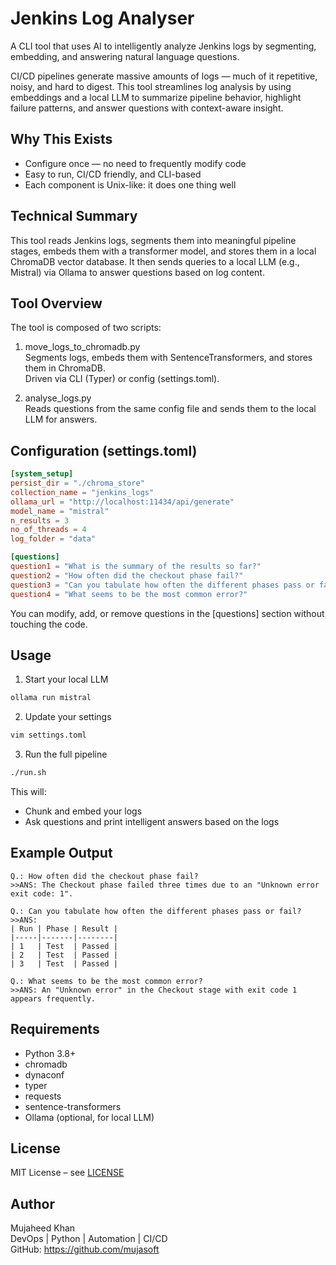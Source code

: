 
# Jenkins Log Analyser

A CLI tool that uses AI to intelligently analyze Jenkins logs by segmenting, embedding, and answering natural language questions.

CI/CD pipelines generate massive amounts of logs — much of it repetitive, noisy, and hard to digest. This tool streamlines log analysis by using embeddings and a local LLM to summarize pipeline behavior, highlight failure patterns, and answer questions with context-aware insight.

## Why This Exists

- Configure once — no need to frequently modify code
- Easy to run, CI/CD friendly, and CLI-based
- Each component is Unix-like: it does one thing well

## Technical Summary

This tool reads Jenkins logs, segments them into meaningful pipeline stages, embeds them with a transformer model, and stores them in a local ChromaDB vector database. It then sends queries to a local LLM (e.g., Mistral) via Ollama to answer questions based on log content.

## Tool Overview

The tool is composed of two scripts:

1. move_logs_to_chromadb.py  
   Segments logs, embeds them with SentenceTransformers, and stores them in ChromaDB.  
   Driven via CLI (Typer) or config (settings.toml).

2. analyse_logs.py  
   Reads questions from the same config file and sends them to the local LLM for answers.

## Configuration (settings.toml)

```toml
[system_setup]
persist_dir = "./chroma_store"
collection_name = "jenkins_logs"
ollama_url = "http://localhost:11434/api/generate"
model_name = "mistral"
n_results = 3
no_of_threads = 4
log_folder = "data"

[questions]
question1 = "What is the summary of the results so far?"
question2 = "How often did the checkout phase fail?"
question3 = "Can you tabulate how often the different phases pass or fail?"
question4 = "What seems to be the most common error?"
```

You can modify, add, or remove questions in the [questions] section without touching the code.

## Usage

1. Start your local LLM

```bash
ollama run mistral
```

2. Update your settings

```bash
vim settings.toml
```

3. Run the full pipeline

```bash
./run.sh
```

This will:
- Chunk and embed your logs
- Ask questions and print intelligent answers based on the logs

## Example Output

```text
Q.: How often did the checkout phase fail?
>>ANS: The Checkout phase failed three times due to an "Unknown error exit code: 1".

Q.: Can you tabulate how often the different phases pass or fail?
>>ANS:
| Run | Phase | Result |
|-----|-------|--------|
| 1   | Test  | Passed |
| 2   | Test  | Passed |
| 3   | Test  | Passed |

Q.: What seems to be the most common error?
>>ANS: An "Unknown error" in the Checkout stage with exit code 1 appears frequently.
```

## Requirements

- Python 3.8+
- chromadb
- dynaconf
- typer
- requests
- sentence-transformers
- Ollama (optional, for local LLM)

## License

MIT License – see [LICENSE](./LICENSE)

## Author

Mujaheed Khan  
DevOps | Python | Automation | CI/CD  
GitHub: https://github.com/mujasoft
